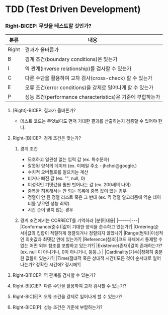 # TDD (Test Driven Development)

### Right-BICEP: 무엇을 테스트할 것인가?
|분류|내용|
|------|---|
|Right|결과가 올바른가|
|B|경계 조건(boundary conditions)은 맞는가|
|I|역 관계(inverse relationship)를 검사할 수 있는가|
|C|다른 수단을 활용하여 교차 검사(cross-check) 할 수 있는가|
|E|오류 조건(error  conditions)을 강제로 일어나게 할 수 있는가|
|P|성능 조건(performance characteristics)은 기준에 부합하는가|

1. [Right]-BICEP: 결과가 올바른가?
   - 테스트 코드는 무엇보다도 먼저 기대한 결과를 산출하는지 검증할 수 있어야 한다.


2. Right-[B]ICEP: 경계 조건은 맞는가?
   1) 경계 조건
      - 모호하고 일관성 없는 입력 값 (ex. 특수문자)
      - 잘못된 양식의 데이터 (ex. 이메일 주소 - jhchoi@google.)
      - 수치적 오버플로를 일으키는 계산
      - 비거나 빠진 값 (ex. "", null, 0)
      - 이성적인 기댓값을 훨씬 벗어나는 값 (ex. 200세의 나이)
      - 중복을 허용해서는 안 되는 목록에 중복 값이 있는 경우
      - 정렬이 안 된 정렬 리스트 혹은 그 반대 (ex. 퀵 정렬 알고리즘에 역순 데이터를 넣으면 성능 최악)
      - 시간 순이 맞지 않는 경우

   2) 경계 조건에서는 CORRECT를 기억하라
      |분류|내용|
      |------|---|
      |Conformance(준수)|값이 기대한 양식을 준수하고 있는가?|
      |Ordering(순서)|값의 집합이 적절하게 정렬되거나 정렬되지 않았나?|
      |Range(범위)|이성적인 최솟값과 최댓값 안에 있는가?|
      |Reference(참조)|코드 자체에서 통제할 수 없는 어떤 외부 참조를 포함하고 있는가?|
      |Existence(존재)|값이 존재하는가? (ex. null 이 아니거나, 0이 아니거나, 등등..) |
      |Cardinality(기수)|정확히 충분한 값들이 있는가?|
      |Time(절대적 혹은 상대적 시간)|모든 것이 순서대로 일어나는가? 정확한 시간에? 정시에?|
      
      
3. Right-B[I]CEP: 역 관계를 검사할 수 있는가?
4. Right-BI[C]EP: 다른 수단을 활용하여 교차 검사할 수 있는가?
5. Right-BIC[E]P: 오류 조건을 강제로 일어나게 할 수 있는가?
6. Right-BICE[P]: 성능 조건은 기준에 부합하는가?
